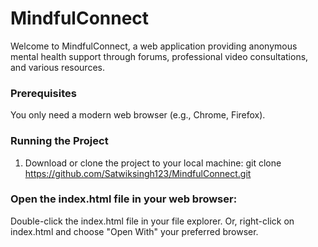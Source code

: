 # MindfulConnect
Welcome to MindfulConnect, a web application providing anonymous mental health support through forums, professional video consultations, and various resources.
### Prerequisites

You only need a modern web browser (e.g., Chrome, Firefox).

### Running the Project

1. Download or clone the project to your local machine:
git clone https://github.com/Satwiksingh123/MindfulConnect.git

### Open the index.html file in your web browser:

Double-click the index.html file in your file explorer.
Or, right-click on index.html and choose "Open With" your preferred browser.
